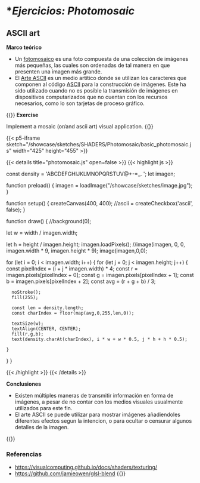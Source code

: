 # **Ejercicios: Photomosaic*

## **ASCII art**

**Marco teórico**

- Un [fotomosaico](https://fotomosaico.com/diseno-fotomosaico/) es una foto compuesta de una colección de imágenes más pequeñas, las cuales son ordenadas de tal manera en que presenten una imagen más grande.
- El [Arte ASCII](https://es.wikipedia.org/wiki/Arte_ASCII) es un medio artítico donde se utilizan los caracteres que componen al código [ASCII](https://elcodigoascii.com.ar/) para la construcción de imágenes. Este ha sido utilizado cuando no es posible la transmisión de imágenes en dispositivos computarizados que no cuentan con los recursos necesarios, como lo son tarjetas de proceso gráfico.  

{{<hint info>}}
**Exercise**

Implement a mosaic (or/and ascii art) visual application.
{{</hint>}}


{{< p5-iframe sketch="/showcase/sketches/SHADERS/Photomosaic/basic_photomosaic.js" width="425" height="455" >}}

{{< details title="photomosaic.js" open=false >}}
{{< highlight js >}}

const density = 'ABCDEFGHIJKLMNOPQRSTUV@+-=_.   ';
let imagen;

function preload() {
  imagen = loadImage("/showcase/sketches/image.jpg");
}

function setup() {
  createCanvas(400, 400); 
  //ascii = createCheckbox('ascii', false);
}

function draw() {
  //background(0);
  
  let w = width / imagen.width;
  
  let h = height / imagen.height;
  imagen.loadPixels();
  //image(imagen, 0, 0, imagen.width * 9, imagen.height * 9);
  image(imagen,0,0);

  for (let i = 0; i < imagen.width; i++) {
    for (let j = 0; j < imagen.height; j++) {
      const pixelIndex = (i + j * imagen.width) * 4;
      const r = imagen.pixels[pixelIndex + 0];
      const g = imagen.pixels[pixelIndex + 1];
      const b = imagen.pixels[pixelIndex + 2];
      const avg = (r + g + b) / 3;
      
      noStroke();
      fill(255);
      
      const len = density.length;
      const charIndex = floor(map(avg,0,255,len,0));
      
      textSize(w);
      textAlign(CENTER, CENTER);
      fill(r,g,b);
      text(density.charAt(charIndex), i * w + w * 0.5, j * h + h * 0.5);

    }
  }
}

{{< /highlight >}}
{{< /details >}}


**Conclusiones**

- Existen múltiples maneras de transmitir información en forma de imágenes, a pesar de no contar con los medios visuales usualmente utilizados para este fin.
- El arte ASCII se puede utilizar para mostrar imágenes añadiendoles diferentes efectos segun la intencion, o para ocultar o censurar algunos detalles de la imagen.

{{<hint warning>}}
### **Referencias**
- https://visualcomputing.github.io/docs/shaders/texturing/
- https://github.com/jamieowen/glsl-blend
{{</hint>}}
